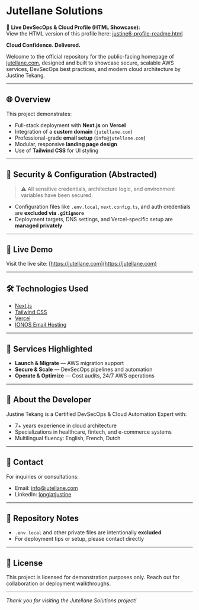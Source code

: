 # Jutellane Solutions
🔗 **Live DevSecOps & Cloud Profile (HTML Showcase):**  
View the HTML version of this profile here: [justine6-profile-readme.html](./justine6-profile-readme.html)

**Cloud Confidence. Delivered.**

Welcome to the official repository for the public-facing homepage of [jutellane.com](https://jutellane.com), designed and built to showcase secure, scalable AWS services, DevSecOps best practices, and modern cloud architecture by Justine Tekang.

---

## 🌐 Overview

This project demonstrates:

* Full-stack deployment with **Next.js** on **Vercel**
* Integration of a **custom domain** (`jutellane.com`)
* Professional-grade **email setup** (`info@jutellane.com`)
* Modular, responsive **landing page design**
* Use of **Tailwind CSS** for UI styling

---

## 🔐 Security & Configuration (Abstracted)

> ⚠️ All sensitive credentials, architecture logic, and environment variables have been secured.

* Configuration files like `.env.local`, `next.config.ts`, and auth credentials are **excluded via `.gitignore`**
* Deployment targets, DNS settings, and Vercel-specific setup are **managed privately**

---

## 🚀 Live Demo

Visit the live site:
[https://jutellane.com](https://jutellane.com)

---

## 🛠️ Technologies Used

* [Next.js](https://nextjs.org/)
* [Tailwind CSS](https://tailwindcss.com/)
* [Vercel](https://vercel.com/)
* [IONOS Email Hosting](https://ionos.com/)

---

## 💼 Services Highlighted

* **Launch & Migrate** — AWS migration support
* **Secure & Scale** — DevSecOps pipelines and automation
* **Operate & Optimize** — Cost audits, 24/7 AWS operations

---

## 🧠 About the Developer

Justine Tekang is a Certified DevSecOps & Cloud Automation Expert with:

* 7+ years experience in cloud architecture
* Specializations in healthcare, fintech, and e-commerce systems
* Multilingual fluency: English, French, Dutch

---

## 📩 Contact

For inquiries or consultations:

* Email: [info@jutellane.com](mailto:info@jutellane.com)
* LinkedIn: [longlatjustine](https://www.linkedin.com/in/longlatjustine)

---

## 📁 Repository Notes

* `.env.local` and other private files are intentionally **excluded**
* For deployment tips or setup, please contact directly

---

## 🤝 License

This project is licensed for demonstration purposes only. Reach out for collaboration or deployment walkthroughs.

---

*Thank you for visiting the Jutellane Solutions project!*
